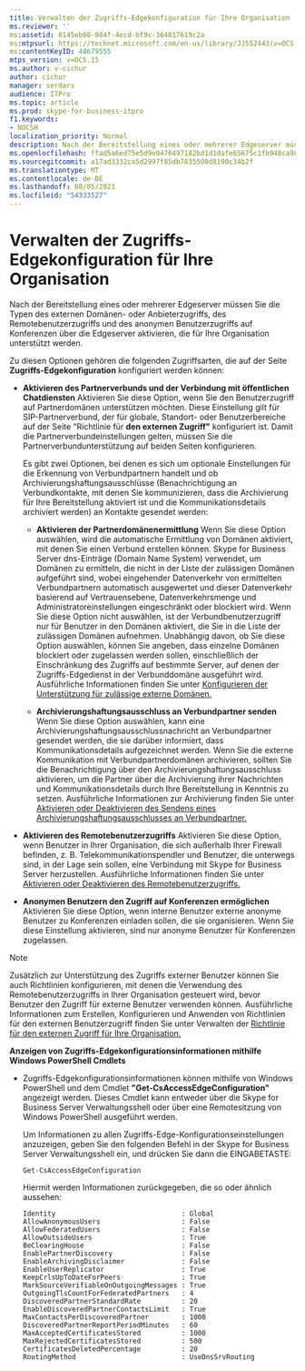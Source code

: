 ```yaml
---
title: Verwalten der Zugriffs-Edgekonfiguration für Ihre Organisation
ms.reviewer: ''
ms:assetid: 0145eb08-984f-4ecd-bf9c-364817619c2a
ms:mtpsurl: https://technet.microsoft.com/en-us/library/JJ552443(v=OCS.15)
ms:contentKeyID: 48679555
mtps_version: v=OCS.15
ms.author: v-cichur
author: cichur
manager: serdars
audience: ITPro
ms.topic: article
ms.prod: skype-for-business-itpro
f1.keywords:
- NOCSH
localization_priority: Normal
description: Nach der Bereitstellung eines oder mehrerer Edgeserver müssen Sie die Typen des externen Domänen- oder Anbieterzugriffs, des Remotebenutzerzugriffs und des anonymen Benutzerzugriffs auf Konferenzen über die Edgeserver aktivieren, die für Ihre Organisation unterstützt werden.
ms.openlocfilehash: ffad5a6ed75e5d9e0476497182bd1d1dafe65675c1fb948ca98543858846512f
ms.sourcegitcommit: a17ad3332ca5d2997f85db7835500d8190c34b2f
ms.translationtype: MT
ms.contentlocale: de-DE
ms.lasthandoff: 08/05/2021
ms.locfileid: "54333527"
---
```

# <a name="manage-access-edge-configuration-for-your-organization"></a>Verwalten der Zugriffs-Edgekonfiguration für Ihre Organisation

Nach der Bereitstellung eines oder mehrerer Edgeserver müssen Sie die Typen des externen Domänen- oder Anbieterzugriffs, des Remotebenutzerzugriffs und des anonymen Benutzerzugriffs auf Konferenzen über die Edgeserver aktivieren, die für Ihre Organisation unterstützt werden.

Zu diesen Optionen gehören die folgenden Zugriffsarten, die auf der Seite **Zugriffs-Edgekonfiguration** konfiguriert werden können:

  - **Aktivieren des Partnerverbunds und der Verbindung mit öffentlichen Chatdiensten**   Aktivieren Sie diese Option, wenn Sie den Benutzerzugriff auf Partnerdomänen unterstützen möchten. Diese Einstellung gilt für SIP-Partnerverbund, der für globale, Standort- oder Benutzerbereiche auf der Seite "Richtlinie für **den externen Zugriff"** konfiguriert ist. Damit die Partnerverbundeinstellungen gelten, müssen Sie die Partnerverbundunterstützung auf beiden Seiten konfigurieren.
    
    Es gibt zwei Optionen, bei denen es sich um optionale Einstellungen für die Erkennung von Verbundpartnern handelt und ob Archivierungshaftungsausschlüsse (Benachrichtigung an Verbundkontakte, mit denen Sie kommunizieren, dass die Archivierung für Ihre Bereitstellung aktiviert ist und die Kommunikationsdetails archiviert werden) an Kontakte gesendet werden:
    
      - **Aktivieren der Partnerdomänenermittlung**   Wenn Sie diese Option auswählen, wird die automatische Ermittlung von Domänen aktiviert, mit denen Sie einen Verbund erstellen können. Skype for Business Server dns-Einträge (Domain Name System) verwendet, um Domänen zu ermitteln, die nicht in der Liste der zulässigen Domänen aufgeführt sind, wobei eingehender Datenverkehr von ermittelten Verbundpartnern automatisch ausgewertet und dieser Datenverkehr basierend auf Vertrauensebene, Datenverkehrsmenge und Administratoreinstellungen eingeschränkt oder blockiert wird. Wenn Sie diese Option nicht auswählen, ist der Verbundbenutzerzugriff nur für Benutzer in den Domänen aktiviert, die Sie in die Liste der zulässigen Domänen aufnehmen. Unabhängig davon, ob Sie diese Option auswählen, können Sie angeben, dass einzelne Domänen blockiert oder zugelassen werden sollen, einschließlich der Einschränkung des Zugriffs auf bestimmte Server, auf denen der Zugriffs-Edgedienst in der Verbunddomäne ausgeführt wird. Ausführliche Informationen finden Sie unter [Konfigurieren der Unterstützung für zulässige externe Domänen.](../sip-domains/manage-sip-federated-domains-for-your-organization.md#configure-support-for-allowed-external-domains-in-skype-for-business-server)
    
      - **Archivierungshaftungsausschluss an Verbundpartner senden**   Wenn Sie diese Option auswählen, kann eine Archivierungshaftungsausschlussnachricht an Verbundpartner gesendet werden, die sie darüber informiert, dass Kommunikationsdetails aufgezeichnet werden. Wenn Sie die externe Kommunikation mit Verbundpartnerdomänen archivieren, sollten Sie die Benachrichtigung über den Archivierungshaftungsausschluss aktivieren, um die Partner über die Archivierung ihrer Nachrichten und Kommunikationsdetails durch Ihre Bereitstellung in Kenntnis zu setzen. Ausführliche Informationen zur Archivierung finden Sie unter [Aktivieren oder Deaktivieren des Sendens eines Archivierungshaftungsausschlusses an Verbundpartner.](enable-or-disable-sending-an-archiving-disclaimer-to-federated-partners.md)

  - **Aktivieren des Remotebenutzerzugriffs**   Aktivieren Sie diese Option, wenn Benutzer in Ihrer Organisation, die sich außerhalb Ihrer Firewall befinden, z. B. Telekommunikationspendler und Benutzer, die unterwegs sind, in der Lage sein sollen, eine Verbindung mit Skype for Business Server herzustellen. Ausführliche Informationen finden Sie unter [Aktivieren oder Deaktivieren des Remotebenutzerzugriffs.](enable-or-disable-remote-user-access.md)

  - **Anonymen Benutzern den Zugriff auf Konferenzen ermöglichen**   Aktivieren Sie diese Option, wenn interne Benutzer externe anonyme Benutzer zu Konferenzen einladen sollen, die sie organisieren. Wenn Sie diese Einstellung aktivieren, sind nur anonyme Benutzer für Konferenzen zugelassen.

> [!NOTE]  
> Zusätzlich zur Unterstützung des Zugriffs externer Benutzer können Sie auch Richtlinien konfigurieren, mit denen die Verwendung des Remotebenutzerzugriffs in Ihrer Organisation gesteuert wird, bevor Benutzer den Zugriff für externe Benutzer verwenden können. Ausführliche Informationen zum Erstellen, Konfigurieren und Anwenden von Richtlinien für den externen Benutzerzugriff finden Sie unter Verwalten der [Richtlinie für den externen Zugriff für Ihre Organisation.](../external-access-policies/manage-external-access-policy-for-your-organization.md)

**Anzeigen von Zugriffs-Edgekonfigurationsinformationen mithilfe Windows PowerShell Cmdlets**

  - Zugriffs-Edgekonfigurationsinformationen können mithilfe von Windows PowerShell und dem Cmdlet **"Get-CsAccessEdgeConfiguration"** angezeigt werden. Dieses Cmdlet kann entweder über die Skype for Business Server Verwaltungsshell oder über eine Remotesitzung von Windows PowerShell ausgeführt werden. 
    
    Um Informationen zu allen Zugriffs-Edge-Konfigurationseinstellungen anzuzeigen, geben Sie den folgenden Befehl in der Skype for Business Server Verwaltungsshell ein, und drücken Sie dann die EINGABETASTE:
    
     `Get-CsAccessEdgeConfiguration`
    
    Hiermit werden Informationen zurückgegeben, die so oder ähnlich aussehen:
    
        Identity                               : Global
        AllowAnonymousUsers                    : False
        AllowFederatedUsers                    : False
        AllowOutsideUsers                      : True
        BeClearingHouse                        : False
        EnablePartnerDiscovery                 : False
        EnableArchivingDisclaimer              : False
        EnableUserReplicator                   : True
        KeepCrlsUpToDateForPeers               : True
        MarkSourceVerifiableOnOutgoingMessages : True
        OutgoingTlsCountForFederatedPartners   : 4
        DiscoveredPartnerStandardRate          : 20
        EnableDiscoveredPartnerContactsLimit   : True
        MaxContactsPerDiscoveredPartner        : 1000
        DiscoveredPartnerReportPeriodMinutes   : 60
        MaxAcceptedCertificatesStored          : 1000
        MaxRejectedCertificatesStored          : 500
        CertificatesDeletedPercentage          : 20
        RoutingMethod                          : UseDnsSrvRouting

